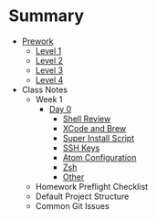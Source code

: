 # Summary

* [Prework](prework/index.md)
    - [Level 1](prework/level1.md)
    - [Level 2](prework/level2.md)
    - [Level 3](prework/level3.md)
    - [Level 4](prework/level4.md)
* Class Notes
    - Week 1
        + [Day 0](week-1/day-0/index.md)
            * [Shell Review](week-1/day-0/shell.md)
            * [XCode and Brew](week-1/day-0/xcode.md)
            * [Super Install Script](week-1/day-0/super-installer.md)
            * [SSH Keys](week-1/day-0/ssh.md)
            * [Atom Configuration](week-1/day-0/atom.md)
            * [Zsh](week-1/day-0/zsh.md)
            * [Other](week-1/day-0/other.md)
    - Homework Preflight Checklist
    - Default Project Structure
    - Common Git Issues
